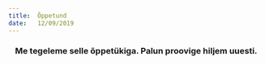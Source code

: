 ```yaml
---
title:  Õppetund
date:   12/09/2019
---
```


### <center>Me tegeleme selle õppetükiga. Palun proovige hiljem uuesti.</center>